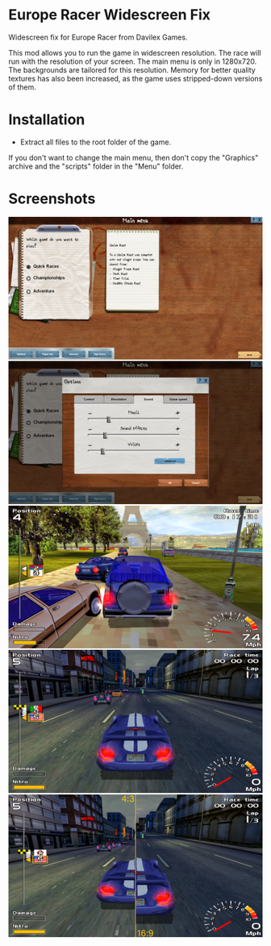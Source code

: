 # Europe Racer Widescreen Fix
Widescreen fix for Europe Racer from Davilex Games.

This mod allows you to run the game in widescreen resolution.
The race will run with the resolution of your screen.
The main menu is only in 1280x720. The backgrounds are tailored for this resolution.
Memory for better quality textures has also been increased, as the game uses stripped-down versions of them.

# Installation
- Extract all files to the root folder of the game.

If you don't want to change the main menu, then don't copy the "Graphics" archive and the "scripts" folder in the "Menu" folder.

# Screenshots
![MainMenu](ER_WideScreen_Fix/screenshots/MainMenu.png)
![Options](ER_WideScreen_Fix/screenshots/Options.png)
![Gameplay01](ER_WideScreen_Fix/screenshots/Gameplay01.png)
![Gameplay02](ER_WideScreen_Fix/screenshots/Gameplay02.png)
![Comparison](ER_WideScreen_Fix/screenshots/Comparison.png)
